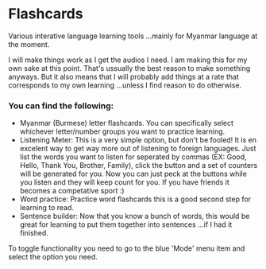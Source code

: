 # Flashcards
Various interative language learning tools   ...mainly for Myanmar language at the moment.

I will make things work as I get the audios I need. I am making this for my own sake at this point. That's ussually the best reason to make something anyways. But it also means that I will probably add things at a rate that corresponds to my own learning ...unless I find reason to do otherwise. 

### You can find the following:

* Myanmar (Burmese) letter flashcards. You can specifically select whichever letter/number groups you want to practice learning.
* Listening Meter: This is a very simple option, but don't be fooled! It is en excelent way to get way more out of listening to foreign languages. Just list the words you want to listen for seperated by commas (EX: Good, Hello, Thank You, Brother, Family), click the button and a set of counters will be generated for you. Now you can just peck at the buttons while you listen and they will keep count for you. If you have friends it becomes a competative sport :)
* Word practice: Practice word flashcards this is a good second step for learning to read.
* Sentence builder: Now that you know a bunch of words, this would be great for learning to put them together into sentences ...if I had it finished.


To toggle functionality you need to go to the blue 'Mode' menu item and select the option you need.
